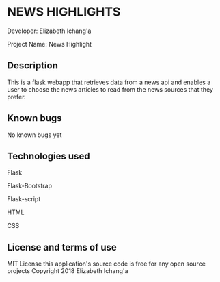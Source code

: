 # NEWS HIGHLIGHTS
Developer: Elizabeth Ichang'a

Project Name: News Highlight

## Description
This is a flask webapp that retrieves data from a news api and enables a user to choose the news articles to read from the news sources that they prefer.

## Known bugs
No known bugs yet

## Technologies used
Flask

Flask-Bootstrap

Flask-script

HTML

CSS


## License and terms of use
MIT License this application's source code is free for any open source projects
Copyright 2018 Elizabeth Ichang'a
